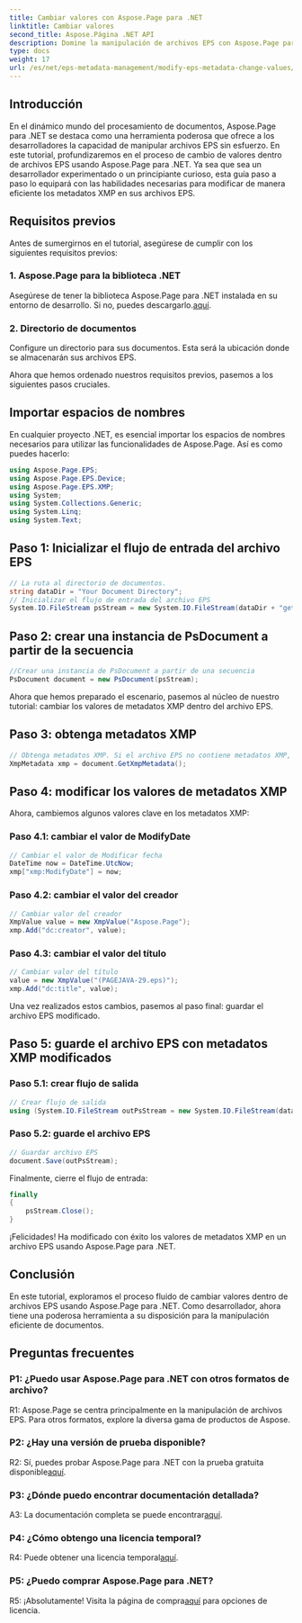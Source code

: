 ```yaml
---
title: Cambiar valores con Aspose.Page para .NET
linktitle: Cambiar valores
second_title: Aspose.Página .NET API
description: Domine la manipulación de archivos EPS con Aspose.Page para .NET. Cambie los valores de metadatos XMP sin esfuerzo.
type: docs
weight: 17
url: /es/net/eps-metadata-management/modify-eps-metadata-change-values/
---
```

## Introducción

En el dinámico mundo del procesamiento de documentos, Aspose.Page para .NET se destaca como una herramienta poderosa que ofrece a los desarrolladores la capacidad de manipular archivos EPS sin esfuerzo. En este tutorial, profundizaremos en el proceso de cambio de valores dentro de archivos EPS usando Aspose.Page para .NET. Ya sea que sea un desarrollador experimentado o un principiante curioso, esta guía paso a paso lo equipará con las habilidades necesarias para modificar de manera eficiente los metadatos XMP en sus archivos EPS.

## Requisitos previos

Antes de sumergirnos en el tutorial, asegúrese de cumplir con los siguientes requisitos previos:

### 1. Aspose.Page para la biblioteca .NET

Asegúrese de tener la biblioteca Aspose.Page para .NET instalada en su entorno de desarrollo. Si no, puedes descargarlo.[aquí](https://releases.aspose.com/page/net/).

### 2. Directorio de documentos

Configure un directorio para sus documentos. Esta será la ubicación donde se almacenarán sus archivos EPS.

Ahora que hemos ordenado nuestros requisitos previos, pasemos a los siguientes pasos cruciales.

## Importar espacios de nombres

En cualquier proyecto .NET, es esencial importar los espacios de nombres necesarios para utilizar las funcionalidades de Aspose.Page. Así es como puedes hacerlo:

```csharp
using Aspose.Page.EPS;
using Aspose.Page.EPS.Device;
using Aspose.Page.EPS.XMP;
using System;
using System.Collections.Generic;
using System.Linq;
using System.Text;
```

## Paso 1: Inicializar el flujo de entrada del archivo EPS

```csharp
// La ruta al directorio de documentos.
string dataDir = "Your Document Directory";
// Inicializar el flujo de entrada del archivo EPS
System.IO.FileStream psStream = new System.IO.FileStream(dataDir + "get_input.eps", System.IO.FileMode.Open, System.IO.FileAccess.Read);
```

## Paso 2: crear una instancia de PsDocument a partir de la secuencia

```csharp
//Crear una instancia de PsDocument a partir de una secuencia
PsDocument document = new PsDocument(psStream);
```

Ahora que hemos preparado el escenario, pasemos al núcleo de nuestro tutorial: cambiar los valores de metadatos XMP dentro del archivo EPS.

## Paso 3: obtenga metadatos XMP

```csharp
// Obtenga metadatos XMP. Si el archivo EPS no contiene metadatos XMP, obtenemos uno nuevo lleno de valores de los comentarios de metadatos de PS (%%Creator, %%CreateDate, %%Title, etc.)
XmpMetadata xmp = document.GetXmpMetadata();
```

## Paso 4: modificar los valores de metadatos XMP

Ahora, cambiemos algunos valores clave en los metadatos XMP:

### Paso 4.1: cambiar el valor de ModifyDate

```csharp
// Cambiar el valor de Modificar fecha
DateTime now = DateTime.UtcNow;
xmp["xmp:ModifyDate"] = now;
```

### Paso 4.2: cambiar el valor del creador

```csharp
// Cambiar valor del creador
XmpValue value = new XmpValue("Aspose.Page");
xmp.Add("dc:creator", value);
```

### Paso 4.3: cambiar el valor del título

```csharp
// Cambiar valor del título
value = new XmpValue("(PAGEJAVA-29.eps)");
xmp.Add("dc:title", value);
```

Una vez realizados estos cambios, pasemos al paso final: guardar el archivo EPS modificado.

## Paso 5: guarde el archivo EPS con metadatos XMP modificados

### Paso 5.1: crear flujo de salida

```csharp
// Crear flujo de salida
using (System.IO.FileStream outPsStream = new System.IO.FileStream(dataDir + "change_values_output.eps", System.IO.FileMode.Create, System.IO.FileAccess.Write))
```

### Paso 5.2: guarde el archivo EPS

```csharp
// Guardar archivo EPS
document.Save(outPsStream);
```

Finalmente, cierre el flujo de entrada:

```csharp
finally
{
    psStream.Close();
}
```

¡Felicidades! Ha modificado con éxito los valores de metadatos XMP en un archivo EPS usando Aspose.Page para .NET.

## Conclusión

En este tutorial, exploramos el proceso fluido de cambiar valores dentro de archivos EPS usando Aspose.Page para .NET. Como desarrollador, ahora tiene una poderosa herramienta a su disposición para la manipulación eficiente de documentos.

## Preguntas frecuentes

### P1: ¿Puedo usar Aspose.Page para .NET con otros formatos de archivo?

R1: Aspose.Page se centra principalmente en la manipulación de archivos EPS. Para otros formatos, explore la diversa gama de productos de Aspose.

### P2: ¿Hay una versión de prueba disponible?

 R2: Sí, puedes probar Aspose.Page para .NET con la prueba gratuita disponible[aquí](https://releases.aspose.com/).

### P3: ¿Dónde puedo encontrar documentación detallada?

 A3: La documentación completa se puede encontrar[aquí](https://reference.aspose.com/page/net/).

### P4: ¿Cómo obtengo una licencia temporal?

 R4: Puede obtener una licencia temporal[aquí](https://purchase.aspose.com/temporary-license/).

### P5: ¿Puedo comprar Aspose.Page para .NET?

 R5: ¡Absolutamente! Visita la página de compra[aquí](https://purchase.aspose.com/buy) para opciones de licencia.